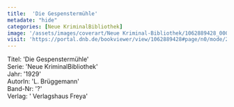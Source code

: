 ```yaml
---
title:  'Die Gespenstermühle'
metadate: "hide"
categories: [Neue KriminalBibliothek]
image: '/assets/images/coverart/Neue Kriminal-Bibliothek/1062889428_00000010.jpg'
visit: 'https://portal.dnb.de/bookviewer/view/1062889428#page/n0/mode/2up'
---
```

Titel: 'Die Gespenstermühle' <br>
Serie: 'Neue KriminalBibliothek' <br>
Jahr: '1929' <br>
AutorIn: 'L. Brüggemann' <br>
Band-Nr: '?' <br>
Verlag: ' Verlagshaus Freya'